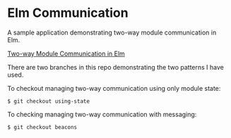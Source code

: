 # Elm Communication

A sample application demonstrating two-way module communication in Elm.

[Two-way Module Communication in Elm](https://medium.com/@KevinBGreene/two-way-module-communication-in-elm-7cd5896df37c)


There are two branches in this repo demonstrating the two patterns I have used.


To checkout managing two-way communication using only module state:

```
$ git checkout using-state
```


To checking managing two-way communication with messaging:

```
$ git checkout beacons
```
